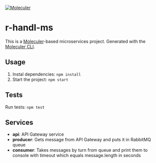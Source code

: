 [![Moleculer](https://badgen.net/badge/Powered%20by/Moleculer/0e83cd)](https://moleculer.services)

# r-handl-ms
This is a [Moleculer](https://moleculer.services/)-based microservices project. Generated with the [Moleculer CLI](https://moleculer.services/docs/0.14/moleculer-cli.html).

## Usage
1) Instal dependencies: `npm install`
2) Start the project: `npm start` 

## Tests
Run tests: `npm test`


## Services
- **api**: API Gateway service
- **producer**: Gets message from API Gateway and puts it in RabbitMQ queue
- **consumer**: Takes messages by turn from queue and print them to console with timeout which equals message.length in seconds
